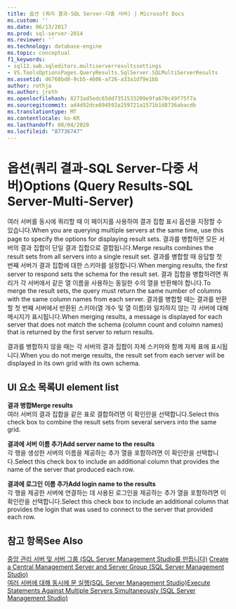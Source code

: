 ```yaml
---
title: 옵션 (쿼리 결과-SQL Server-다중 서버) | Microsoft Docs
ms.custom: ''
ms.date: 06/13/2017
ms.prod: sql-server-2014
ms.reviewer: ''
ms.technology: database-engine
ms.topic: conceptual
f1_keywords:
- sql12.swb.sqleditors.multiserverresultssettings
- VS.ToolsOptionsPages.QueryResults.SqlServer.SQLMultiServerResults
ms.assetid: d6768bd8-9cb5-4606-a726-a33a1df9e1bb
author: rothja
ms.author: jroth
ms.openlocfilehash: 8273ad5edc65dd7351533209e9fa670c49f75f7a
ms.sourcegitcommit: ad4d92dce894592a259721a1571b1d8736abacdb
ms.translationtype: MT
ms.contentlocale: ko-KR
ms.lasthandoff: 08/04/2020
ms.locfileid: "87736747"
---
```

# <a name="options-query-results-sql-server-multi-server"></a><span data-ttu-id="23d4f-102">옵션(쿼리 결과-SQL Server-다중 서버)</span><span class="sxs-lookup"><span data-stu-id="23d4f-102">Options (Query Results-SQL Server-Multi-Server)</span></span>
  <span data-ttu-id="23d4f-103">여러 서버를 동시에 쿼리할 때 이 페이지를 사용하여 결과 집합 표시 옵션을 지정할 수 있습니다.</span><span class="sxs-lookup"><span data-stu-id="23d4f-103">When you are querying multiple servers at the same time, use this page to specify the options for displaying result sets.</span></span> <span data-ttu-id="23d4f-104">결과를 병합하면 모든 서버의 결과 집합이 단일 결과 집합으로 결합됩니다.</span><span class="sxs-lookup"><span data-stu-id="23d4f-104">Merge results combines the result sets from all servers into a single result set.</span></span> <span data-ttu-id="23d4f-105">결과를 병합할 때 응답할 첫 번째 서버가 결과 집합에 대한 스키마를 설정합니다.</span><span class="sxs-lookup"><span data-stu-id="23d4f-105">When merging results, the first server to respond sets the schema for the result set.</span></span> <span data-ttu-id="23d4f-106">결과 집합을 병합하려면 쿼리가 각 서버에서 같은 열 이름을 사용하는 동일한 수의 열을 반환해야 합니다.</span><span class="sxs-lookup"><span data-stu-id="23d4f-106">To merge the result sets, the query must return the same number of columns with the same column names from each server.</span></span> <span data-ttu-id="23d4f-107">결과를 병합할 때는 결과를 반환할 첫 번째 서버에서 반환된 스키마(열 개수 및 열 이름)와 일치하지 않는 각 서버에 대해 메시지가 표시됩니다.</span><span class="sxs-lookup"><span data-stu-id="23d4f-107">When merging results, a message is displayed for each server that does not match the schema (column count and column names) that is returned by the first server to return results.</span></span>  
  
 <span data-ttu-id="23d4f-108">결과를 병합하지 않을 때는 각 서버의 결과 집합이 자체 스키마와 함께 자체 표에 표시됩니다.</span><span class="sxs-lookup"><span data-stu-id="23d4f-108">When you do not merge results, the result set from each server will be displayed in its own grid with its own schema.</span></span>  
  
## <a name="ui-element-list"></a><span data-ttu-id="23d4f-109">UI 요소 목록</span><span class="sxs-lookup"><span data-stu-id="23d4f-109">UI element list</span></span>  
 <span data-ttu-id="23d4f-110">**결과 병합**</span><span class="sxs-lookup"><span data-stu-id="23d4f-110">**Merge results**</span></span>  
 <span data-ttu-id="23d4f-111">여러 서버의 결과 집합을 같은 표로 결합하려면 이 확인란을 선택합니다.</span><span class="sxs-lookup"><span data-stu-id="23d4f-111">Select this check box to combine the result sets from several servers into the same grid.</span></span>  
  
 <span data-ttu-id="23d4f-112">**결과에 서버 이름 추가**</span><span class="sxs-lookup"><span data-stu-id="23d4f-112">**Add server name to the results**</span></span>  
 <span data-ttu-id="23d4f-113">각 행을 생성한 서버의 이름을 제공하는 추가 열을 포함하려면 이 확인란을 선택합니다.</span><span class="sxs-lookup"><span data-stu-id="23d4f-113">Select this check box to include an additional column that provides the name of the server that produced each row.</span></span>  
  
 <span data-ttu-id="23d4f-114">**결과에 로그인 이름 추가**</span><span class="sxs-lookup"><span data-stu-id="23d4f-114">**Add login name to the results**</span></span>  
 <span data-ttu-id="23d4f-115">각 행을 제공한 서버에 연결하는 데 사용된 로그인을 제공하는 추가 열을 포함하려면 이 확인란을 선택합니다.</span><span class="sxs-lookup"><span data-stu-id="23d4f-115">Select this check box to include an additional column that provides the login that was used to connect to the server that provided each row.</span></span>  
  
## <a name="see-also"></a><span data-ttu-id="23d4f-116">참고 항목</span><span class="sxs-lookup"><span data-stu-id="23d4f-116">See Also</span></span>  
 <span data-ttu-id="23d4f-117">[중앙 관리 서버 및 서버 그룹 &#40;SQL Server Management Studio를 만듭니다&#41;](../ssms/register-servers/create-a-central-management-server-and-server-group.md) </span><span class="sxs-lookup"><span data-stu-id="23d4f-117">[Create a Central Management Server and Server Group &#40;SQL Server Management Studio&#41;](../ssms/register-servers/create-a-central-management-server-and-server-group.md) </span></span>  
 [<span data-ttu-id="23d4f-118">여러 서버에 대해 동시에 문 실행&#40;SQL Server Management Studio&#41;</span><span class="sxs-lookup"><span data-stu-id="23d4f-118">Execute Statements Against Multiple Servers Simultaneously &#40;SQL Server Management Studio&#41;</span></span>](../ssms/register-servers/execute-statements-against-multiple-servers-simultaneously.md)  
  
  
